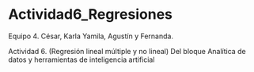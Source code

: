 # Actividad6_Regresiones
Equipo 4. César, Karla Yamila, Agustín y Fernanda.


Actividad 6. (Regresión lineal múltiple y no lineal) Del bloque Analítica de datos y herramientas de inteligencia artificial 

